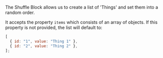 The Shuffle Block allows us to create a list of 'Things' and set them into a random order.

It accepts the property `items` which consists of an array of objects.
If this property is not provided, the list will default to:

```javascript
[
  { id: "1", value: "Thing 1" },
  { id: "2", value: "Thing 2" },
];
```
